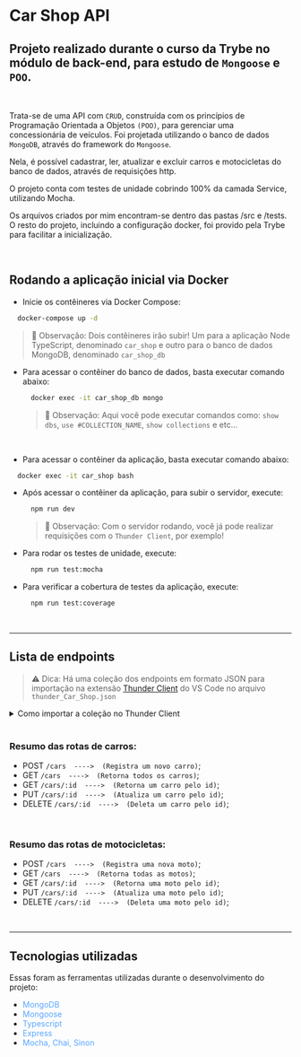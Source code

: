 # Car Shop API

## Projeto realizado durante o curso da Trybe no módulo de back-end, para estudo de `Mongoose` e `POO`.
<br>

Trata-se de uma API com `CRUD`, construída com os princípios de Programação Orientada a Objetos `(POO)`, para gerenciar uma concessionária de veículos. Foi projetada utilizando o banco de dados `MongoDB`, através do framework do `Mongoose`.

Nela, é possível cadastrar, ler, atualizar e excluir carros e motocicletas do banco de dados, através de requisições http.

O projeto conta com testes de unidade cobrindo 100% da camada Service, utilizando Mocha.

Os arquivos criados por mim encontram-se dentro das pastas /src e /tests. O resto do projeto, incluindo a configuração docker, foi provido pela Trybe para facilitar a inicialização.

</details>

<br>

## Rodando a aplicação inicial via Docker

- Inicie os contêineres via Docker Compose:
  
```bash
  docker-compose up -d
```

> 👀 Observação: Dois contêineres irão subir! Um para a aplicação Node TypeScript, denominado `car_shop` e outro para o banco de dados MongoDB, denominado `car_shop_db`

- Para acessar o contêiner do banco de dados, basta executar comando abaixo:

  ```bash
    docker exec -it car_shop_db mongo
  ```

  > 👀 Observação: Aqui você pode executar comandos como: `show dbs`, `use #COLLECTION_NAME`, `show collections` e etc...

<br>

- Para acessar o contêiner da aplicação, basta executar comando abaixo:

```bash
  docker exec -it car_shop bash
```
- Após acessar o contêiner da aplicação, para subir o servidor, execute:

  ```bash
    npm run dev
  ```
  > 👀 Observação: Com o servidor rodando, você já pode realizar requisições com o `Thunder Client`, por exemplo!

- Para rodar os testes de unidade, execute:

  ```bash
    npm run test:mocha
  ```
- Para verificar a cobertura de testes da aplicação, execute:

  ```bash
    npm run test:coverage
  ```

<br>
<hr>

## Lista de endpoints

> ⚠️ Dica: Há uma coleção dos endpoints em formato JSON para importação na extensão [Thunder Client](https://marketplace.visualstudio.com/items?itemName=rangav.vscode-thunder-client) do VS Code no arquivo `thunder_Car_Shop.json`

<details>
  <summary>Como importar a coleção no Thunder Client</summary>

  1. Abra a aba da extensão Thunder Client;
  2. Clique na aba Collections;
  3. Clique no menu de opções;
  4. Clique em Import;
  5. Escolha o arquivo `thunder_Car_Shop.json`;
  6. Clique em OK.

</details>

<br>

### Resumo das rotas de carros:

  - POST `/cars  ---->  (Registra um novo carro)`;
  - GET `/cars  ---->  (Retorna todos os carros)`;
  - GET `/cars/:id  ---->  (Retorna um carro pelo id)`;
  - PUT `/cars/:id  ---->  (Atualiza um carro pelo id)`;
  - DELETE `/cars/:id  ---->  (Deleta um carro pelo id)`;

<br>

### Resumo das rotas de motocicletas:

  - POST `/cars  ---->  (Registra uma nova moto)`;
  - GET `/cars  ---->  (Retorna todas as motos)`;
  - GET `/cars/:id  ---->  (Retorna uma moto pelo id)`;
  - PUT `/cars/:id  ---->  (Atualiza uma moto pelo id)`;
  - DELETE `/cars/:id  ---->  (Deleta uma moto pelo id)`;

  <br>
  <hr>

## Tecnologias utilizadas

Essas foram as ferramentas utilizadas durante o desenvolvimento do projeto:
* <span style="color:#58a6ff">MongoDB</span>
* <span style="color:#58a6ff">Mongoose</span>
* <span style="color:#58a6ff">Typescript</span>
* <span style="color:#58a6ff">Express</span>
* <span style="color:#58a6ff">Mocha, Chai, Sinon</span>
